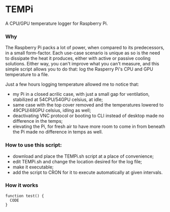# TEMPi
A CPU/GPU temperature logger for Raspberry Pi.

### Why

The Raspberry Pi packs a lot of power, when compared to its predecessors, in a small form-factor. Each use-case scenario is unique as so is the need to dissipate the heat it produces, either with active or passive cooling solutions. Either way, you can't improve what you can't measure, and this simple script allows you to do that: log the Rasperry Pi's CPU and GPU temperature to a file.

Just a few hours logging temperature allowed me to notice that:
- my Pi in a closed acrilic case, with just a small gap for ventilation, stabilized at 54CPU/54GPU celsius, at idle;
- same case with the top cover removed and the temperatures lowered to 49CPU/48GPU celsius, idling as well;
- deactivating VNC protocol or booting to CLI instead of desktop made no difference in the temps;
- elevating the Pi, for fresh air to have more room to come in from beneath the Pi made no difference in temps as well.

### How to use this script:

- download and place the TEMPi.sh script at a place of convenience;
- edit TEMPi.sh and change the location desired for the log file;
- make it executable;
- add the script to CRON for it to execute automatically at given intervals.

### How it works

```
function test() {
  CODE
}
```

